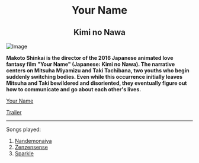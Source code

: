<h1 align="center" style="font-family: TimesNewRoman, font-size: 36px;"><b>Your Name</b></h1>
<h2 align="center" style="font-family: TimesNewRoman, font-size: 24px;"><b>Kimi no Nawa</b></h2>

![Image](https://m.media-amazon.com/images/M/MV5BNGYyNmI3M2YtNzYzZS00OTViLTkxYjAtZDIyZmE1Y2U1ZmQ2XkEyXkFqcGdeQXVyMTA4NjE0NjEy._V1_.jpg)

**Makoto Shinkai is the director of the 2016 Japanese animated love fantasy film "Your Name" (Japanese: Kimi no Nawa). The narrative centers on Mitsuha Miyamizu and Taki Tachibana, two youths who begin suddenly switching bodies. Even while this occurrence initially leaves Mitsuha and Taki bewildered and disoriented, they eventually figure out how to communicate and go about each other's lives.**

[Your Name](https://www.imdb.com/title/tt5311514/)


[Trailer](https://youtu.be/xU47nhruN-Q?si=vfDT-uZA2BWQmeQ-)

---

Songs played:
1. [Nandemonaiya](https://youtu.be/nnYfcis1JbE?si=ndYTPORZP-_JcTNg)
2. [Zenzensense](https://youtu.be/qp0AktOIAag?si=rCZlxvutLs30jm3z)
3. [Sparkle](https://youtu.be/a2GujJZfXpg?si=IXPa3OGmMHnCL-kf)


